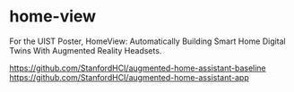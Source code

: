 # home-view
For the UIST Poster, HomeView: Automatically Building Smart Home Digital Twins With Augmented Reality Headsets.

https://github.com/StanfordHCI/augmented-home-assistant-baseline
https://github.com/StanfordHCI/augmented-home-assistant-app
